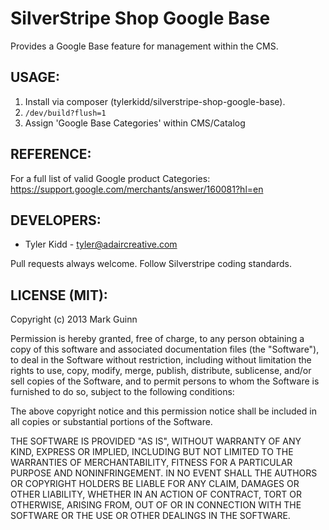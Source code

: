 SilverStripe Shop Google Base
========================

Provides a Google Base feature for management within the CMS.

USAGE:
------
1. Install via composer (tylerkidd/silverstripe-shop-google-base).
2. `/dev/build?flush=1`
3. Assign 'Google Base Categories' within CMS/Catalog

REFERENCE:
----------
For a full list of valid Google product Categories:
https://support.google.com/merchants/answer/160081?hl=en


DEVELOPERS:
-----------
* Tyler Kidd - tyler@adaircreative.com

Pull requests always welcome. Follow Silverstripe coding standards.


LICENSE (MIT):
--------------
Copyright (c) 2013 Mark Guinn

Permission is hereby granted, free of charge, to any person obtaining a copy of
this software and associated documentation files (the "Software"), to deal in
the Software without restriction, including without limitation the rights to use,
copy, modify, merge, publish, distribute, sublicense, and/or sell copies of the
Software, and to permit persons to whom the Software is furnished to do so, subject
to the following conditions:

The above copyright notice and this permission notice shall be included in all copies
or substantial portions of the Software.

THE SOFTWARE IS PROVIDED "AS IS", WITHOUT WARRANTY OF ANY KIND, EXPRESS OR IMPLIED,
INCLUDING BUT NOT LIMITED TO THE WARRANTIES OF MERCHANTABILITY, FITNESS FOR A PARTICULAR
PURPOSE AND NONINFRINGEMENT. IN NO EVENT SHALL THE AUTHORS OR COPYRIGHT HOLDERS BE LIABLE
FOR ANY CLAIM, DAMAGES OR OTHER LIABILITY, WHETHER IN AN ACTION OF CONTRACT, TORT OR
OTHERWISE, ARISING FROM, OUT OF OR IN CONNECTION WITH THE SOFTWARE OR THE USE OR OTHER
DEALINGS IN THE SOFTWARE.
